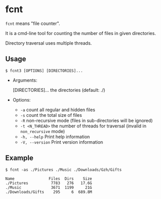 # fcnt

`fcnt` means "file counter".

It is a cmd-line tool for counting the number of files in given directories.

Directory traversal uses multiple threads.

## Usage

```shell
$ fcnt3 [OPTIONS] [DIRECTORIES]...
```

- Arguments:

  [DIRECTORIES]...  the directories (default: ./)

- Options:
  * `-a`             count all regular and hidden files
  * `-s`             count the total size of files
  * `-R`             non-recursive mode (files in sub-directories will be ignored)
  * `-t <N_THREAD>`  the number of threads for traversal (invalid in `non_recursive` mode)
  * `-h, --help`     Print help information
  * `-V, --version`  Print version information

## Example

```shell
$ fcnt -as ./Pictures ./Music ./Downloads/Gzh/Gifts

Name               Files  Dirs    Size
./Pictures          7783   276   17.6G
./Music             3671  1199     21G
./Downloads/Gifts    295     6  689.8M
```
